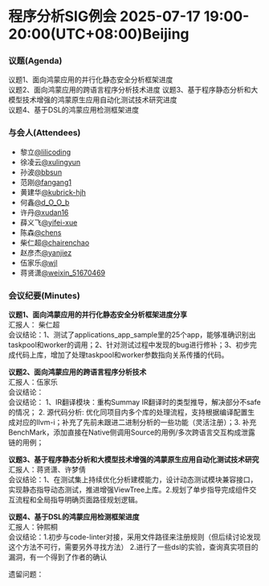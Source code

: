 # 程序分析SIG例会 2025-07-17 19:00-20:00(UTC+08:00)Beijing
### 议题(Agenda)
议题1、面向鸿蒙应用的并行化静态安全分析框架进度  
议题2、面向鸿蒙应用的跨语言程序分析技术进度
议题3、基于程序静态分析和大模型技术增强的鸿蒙原生应用自动化测试技术研究进度  
议题4、基于DSL的鸿蒙应用检测框架进度

### 与会人(Attendees)
- 黎立[@lilicoding](https://gitcode.com/lilicoding)
- 徐凌云[@xulingyun](https://gitcode.com/muya318)
- 孙波[@bbsun](https://gitcode.com/bbsun)
- 范刚[@fangang1](https://gitcode.com/fangang1)
- 黄建华[@kubrick-hjh](https://gitcode.com/kubrick-hjh)
- 何鑫[@d_O_O_b](https://gitcode.com/d_O_O_b)
- 许丹[@xudan16](https://gitcode.com/xudan16)
- 薛义飞[@yifei-xue](https://gitcode.com/yifei-xue)
- 陈森[@chens](https://gitcode.com/chens)
- 柴仁超[@chairenchao](https://gitcode.com/chairenchao)
- 赵彦杰[@yanjiez](https://gitcode.com/yanjiez)
- 伍家乐[@wjl](https://gitcode.com/wjl)
- 蒋贤潇[@weixin_51670469](https://gitcode.com/weixin_51670469)

### 会议纪要(Minutes)
**议题1、面向鸿蒙应用的并行化静态安全分析框架进度分享**  
汇报人： 柴仁超  
会议结论：1、测试了applications_app_sample里的25个app，能够准确识别出taskpool和worker的调用；2、针对测试过程中发现的bug进行修补；3、初步完成代码上库，增加了处理taskpool和worker参数指向关系传播的代码。

**议题2、面向鸿蒙应用的跨语言程序分析技术**  
汇报人：伍家乐   
会议结论：  
会议结论：  1、IR翻译模块：重构Summay IR翻译时的类型推导，解决部分不safe的情况； 2. 源代码分析: 优化同项目内多个库的处理流程，支持根据编译配置生成对应的llvm-i；补充了先前未跟进二进制分析的一些功能（灵活注册）；3. 补充BenchMark，添加直接在Native侧调用Source的用例/多次跨语言交互构成泄露链的用例；

**议题3、基于程序静态分析和大模型技术增强的鸿蒙原生应用自动化测试技术研究**  
汇报人：蒋贤潇、许梦倩                                                                                                                                                                    
会议结论：1、在测试集上持续优化分析建模能力，设计动态测试模块兼容接口，实现静态指导动态测试，推进增强ViewTree上库。2.规划了单步指导完成组件交互流程和全局指导明确页面路径规划逻辑。 

**议题4、基于DSL的鸿蒙应用检测框架进度**  
汇报人：钟熙桐    
会议结论：1.初步与code-linter对接，采用文件路径来注册规则（但后续讨论发现这个方法不可行，需要另外寻找方法）
2.进行了一些dsl的实验，查询真实项目的漏洞，有一个得到了作者的确认

遗留问题：  
